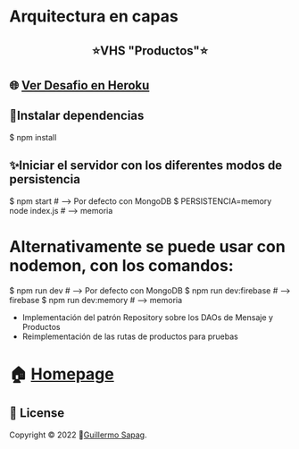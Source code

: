 # Arquitectura en capas

<h2 align="center">⭐️VHS "Productos"⭐️</h2>

## 🌐 [Ver Desafio en Heroku](https://guillesapag.herokuapp.com/login)

## 🤝Instalar dependencias
$ npm install

## ✨Iniciar el servidor con los diferentes modos de persistencia

$ npm start # --> Por defecto con MongoDB
$ PERSISTENCIA=memory node index.js # --> memoria


# Alternativamente se puede usar con nodemon, con los comandos:
$ npm run dev # --> Por defecto con MongoDB
$ npm run dev:firebase # --> firebase
$ npm run dev:memory # --> memoria


- Implementación del patrón Repository sobre los DAOs de Mensaje y Productos
- Reimplementación de las rutas de productos para pruebas

# 🏠 [Homepage](https://github.com/Guillesap)

## 📝 License

Copyright © 2022 👤[Guillermo Sapag](https://vhsvideoclub.netlify.app/).



